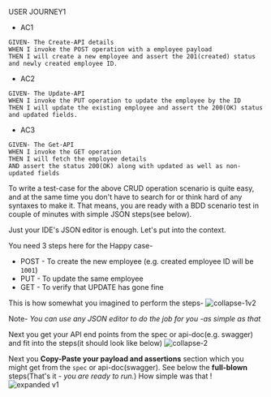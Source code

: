 USER JOURNEY1
+ AC1
```
GIVEN- The Create-API details
WHEN I invoke the POST operation with a employee payload
THEN I will create a new employee and assert the 201(created) status and newly created employee ID.
```
+ AC2
```
GIVEN- The Update-API 
WHEN I invoke the PUT operation to update the employee by the ID 
THEN I will update the existing employee and assert the 200(OK) status and updated fields.
```
+ AC3
```
GIVEN- The Get-API
WHEN I invoke the GET operation
THEN I will fetch the employee details 
AND assert the status 200(OK) along with updated as well as non-updated fields 
```

To write a test-case for the above CRUD operation scenario is quite easy, and at the same time you don't have to search for or think hard of any syntaxes to make it. That means, you are ready with a BDD scenario test in couple of minutes with simple JSON steps(see below).

Just your IDE's JSON editor is enough. Let's put into the context.

You need 3 steps here for the Happy case-
+ POST - To create the new employee (e.g. created employee ID will be `1001`)
+ PUT - To update the same employee
+ GET - To verify that UPDATE has gone fine

This is how somewhat you imagined to perform the steps-
![collapse-1v2](https://user-images.githubusercontent.com/12598420/45925386-fde52b00-bf0b-11e8-8162-ff478c9c037e.png)

Note- _You can use any JSON editor to do the job for you -as simple as that_

Next you get your API end points from the spec or api-doc(e.g. swagger) and fit into the steps(it should look like below)
![collapse-2](https://user-images.githubusercontent.com/12598420/45925470-bcee1600-bf0d-11e8-81ec-86a05d907ad5.png)

Next you **Copy-Paste your payload and assertions** section which you might get from the `spec` or api-doc(swagger). See below the **full-blown** steps(That's it - _you are ready to run._) How simple was that !
![expanded v1](https://user-images.githubusercontent.com/12598420/45925567-ef007780-bf0f-11e8-8daf-12e7c8a12b82.png)
